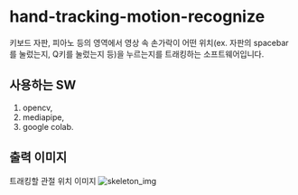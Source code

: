 # hand-tracking-motion-recognize

키보드 자판, 피아노 등의 영역에서 영상 속 손가락이 어떤 위치(ex. 자판의 spacebar를 눌렀는지, Q키를 눌렀는지 등)을 누르는지를 트래킹하는 소프트웨어입니다.

## 사용하는 SW
1. opencv,
2. mediapipe,
3. google colab.

## 출력 이미지

트래킹할 관절 위치 이미지
![skeleton_img](./2020/img/)
